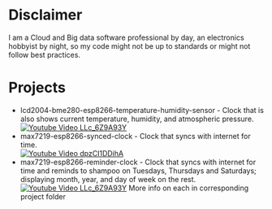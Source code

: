 # Disclaimer
I am a Cloud and Big data software professional by day, an electronics hobbyist by night, so my code might not be up to standards or might not follow best practices.

# Projects 

* lcd2004-bme280-esp8266-temperature-humidity-sensor - Clock that is also shows current temperature, humidity, and atmospheric pressure.[![Youtube Video LLc_6Z9A93Y](https://img.youtube.com/vi/u_jhNoErJXI/0.jpg)](https://www.youtube.com/watch?v=u_jhNoErJXI)
* max7219-esp8266-synced-clock - Clock that syncs with internet for time.<br>[![Youtube Video dpzCI1DDihA](https://img.youtube.com/vi/dpzCI1DDihA/0.jpg)](https://www.youtube.com/watch?v=dpzCI1DDihA)
* max7219-esp8266-reminder-clock - Clock that syncs with internet for time and reminds to shampoo on Tuesdays, Thursdays and Saturdays; displaying month, year, and day of week on the rest.<br>[![Youtube Video LLc_6Z9A93Y](https://img.youtube.com/vi/LLc_6Z9A93Y/0.jpg)](https://www.youtube.com/watch?v=LLc_6Z9A93Y)
More info on each in corresponding project folder

